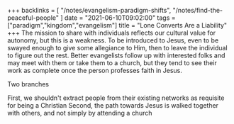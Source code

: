 +++
backlinks = [
    "/notes/evangelism-paradigm-shifts",
    "/notes/find-the-peaceful-people"
]
date = "2021-06-10T09:02:00"
tags = ["paradigm","kingdom","evangelism"]
title = "Lone Converts Are a Liability"
+++
The mission to share with individuals reflects our cultural value for autonomy, but this is a weakness. To be introduced to Jesus, even to be swayed enough to give some allegiance to Him, then to leave the individual to figure out the rest. Better evangelists follow up with interested folks and may meet with them or take them to a church, but they tend to see their work as complete once the person professes faith in Jesus.

Two branches

First, we shouldn't extract people from their existing networks as requisite for being a Christian
Second, the path towards Jesus is walked together with others, and not simply by attending a church
